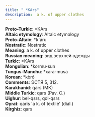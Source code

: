 ```yaml
---
title: " *KArs"
description:  a k. of upper clothes
---
```


<strong>Proto-Turkic</strong>:  *KArs<br>
<strong>Altaic etymology</strong>:  Altaic etymology<br>
<strong> Proto-Altaic</strong>:  *k`áru<br>
<strong>Nostratic</strong>:  Nostratic<br>
<strong>Meaning</strong>:  a k. of upper clothes<br>
<strong>Russian meaning</strong>:  вид верхней одежды<br>
<strong>Turkic</strong>:  *KArs<br>
<strong>Mongolian</strong>:  *kormu-sun<br>
<strong>Tungus-Manchu</strong>:  *xara-musa<br>
<strong>Korean</strong>:  *kòró<br>
<strong>Comments</strong>:  ЭСТЯ 5, 312.<br>
<strong>Karakhanid</strong>:  qars (MK)<br>
<strong>Middle Turkic</strong>:  qars (Pav. C.)<br>
<strong>Uighur</strong>:  bel-qɛrs, qol-qɛrs<br>
<strong>Oyrat</strong>:  qaris 'a k. of textile' (dial.)<br>
<strong>Kirghiz</strong>:  qars<br>


